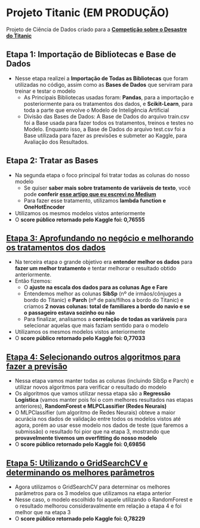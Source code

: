 # Projeto Titanic (EM PRODUÇÃO)
Projeto de Ciência de Dados criado para a **[Competição sobre o Desastre do Titanic](https://www.kaggle.com/competitions/titanic/overview)**

## Etapa 1: Importação de Bibliotecas e Base de Dados
- Nesse etapa realizei a **Importação de Todas as Bibliotecas** que foram utilizadas no código, assim como as **Bases de Dados** que serviram para treinar e testar o modelo
  - As Principais Bibliotecas usadas foram: **Pandas**, para a importação e posteriormente para os tratamentos dos dados, e **Scikit-Learn**, para toda a parte que envolve o Modelo de Inteligência Artificial
  - Divisão das Bases de Dados: A Base de Dados do arquivo train.csv foi a Base usada para fazer todos os tratamentos, treinos e testes no Modelo. Enquanto isso, a Base de Dados do arquivo test.csv foi a Base utilizada para fazer as previsões e submeter ao Kaggle, para Avaliação dos Resultados.

## Etapa 2: Tratar as Bases
- Na segunda etapa o foco principal foi tratar todas as colunas do nosso modelo
  - Se quiser **saber mais sobre tratamento de variáveis de texto**, você pode **conferir [esse artigo que eu escrevi no Medium](https://medium.com/@llucaslleall/tratando-vari%C3%A1veis-categ%C3%B3ricas-em-projetos-de-ci%C3%AAncia-de-dados-834dcc5bb636)**
  - Para fazer esse tratamento, utilizamos **lambda function e OneHotEncoder**
- Utilizamos os mesmos modelos vistos anteriormente
- O **score público retornado pelo Kaggle foi: 0,76555**

## [Etapa 3: Aprofundando no negócio e melhorando os tratamentos dos dados](https://github.com/lucaslealx/Titanic/blob/main/Parte3.ipynb)
- Na terceira etapa o grande objetivo era **entender melhor os dados** para **fazer um melhor tratamento** e tentar melhorar o resultado obtido anteriormente.
- Então fizemos:
  - O **ajuste na escala dos dados para as colunas Age e Fare**
  - Entendemos melhor as colunas **SibSp** (nº de irmãos/cônjuges a bordo do Titanic) e **Parch** (nº de pais/filhos a bordo do Titanic) e criamos **2 novas colunas: total de familiares a bordo do navio e se o passageiro estava sozinho ou não**
  - Para finalizar, analisamos a **correlação de todas as variáveis** para selecionar aquelas que mais faziam sentido para o modelo
- Utilizamos os mesmos modelos vistos anteriormente
- O **score público retornado pelo Kaggle foi: 0,77033**

## [Etapa 4: Selecionando outros algoritmos para fazer a previsão](https://github.com/lucaslealx/Titanic/blob/main/Parte4.ipynb)
- Nessa etapa vamos manter todas as colunas (incluindo SibSp e Parch) e utilizar novos algoritmos para verificar o resultado do modelo
- Os algoritmos que vamos utilizar nessa etapa são a **Regressão Logística** (vamos manter pois foi o com melhores resultados nas etapas anteriores), **RandomForest e MLPCLassifier (Redes Neurais)**
- O MLPClassifier (um algoritmo de Redes Neurais) obteve a maior acurácia nos dados de validação entre todos os modelos vistos até agora, porém ao usar esse modelo nos dados de teste (que faremos a submissão) o resultado foi pior que na etapa 3, mostrando que **provavelmente tivemos um overfitting do nosso modelo**
- O **score público retornado pelo Kaggle foi: 0,69856**

## [Etapa 5: Utilizando o GridSearchCV e determinando os melhores parâmetros](https://github.com/lucaslealx/Titanic/blob/main/Parte5.ipynb)
- Agora utilizamos o GridSearchCV para determinar os melhores parâmetros para os 3 modelos que utilizamos na etapa anterior
- Nesse caso, o modelo escolhido foi aquele utilizando o RandomForest e o resultado melhorou consideravalmente em relação a etapa 4 e foi melhor que na etapa 3
- O **score público retornado pelo Kaggle foi: 0,78229**
